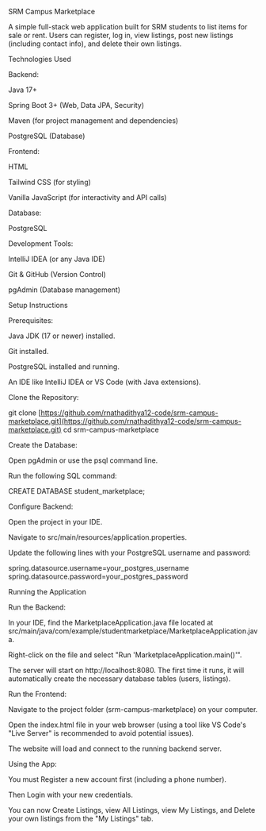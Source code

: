 SRM Campus Marketplace

A simple full-stack web application built for SRM students to list items for sale or rent. Users can register, log in, view listings, post new listings (including contact info), and delete their own listings.

Technologies Used

Backend:

Java 17+

Spring Boot 3+ (Web, Data JPA, Security)

Maven (for project management and dependencies)

PostgreSQL (Database)

Frontend:

HTML

Tailwind CSS (for styling)

Vanilla JavaScript (for interactivity and API calls)

Database:

PostgreSQL

Development Tools:

IntelliJ IDEA (or any Java IDE)

Git & GitHub (Version Control)

pgAdmin (Database management)

Setup Instructions

Prerequisites:

Java JDK (17 or newer) installed.

Git installed.

PostgreSQL installed and running.

An IDE like IntelliJ IDEA or VS Code (with Java extensions).

Clone the Repository:

git clone [https://github.com/rnathadithya12-code/srm-campus-marketplace.git](https://github.com/rnathadithya12-code/srm-campus-marketplace.git)
cd srm-campus-marketplace


Create the Database:

Open pgAdmin or use the psql command line.

Run the following SQL command:

CREATE DATABASE student_marketplace;


Configure Backend:

Open the project in your IDE.

Navigate to src/main/resources/application.properties.

Update the following lines with your PostgreSQL username and password:

spring.datasource.username=your_postgres_username
spring.datasource.password=your_postgres_password


Running the Application

Run the Backend:

In your IDE, find the MarketplaceApplication.java file located at src/main/java/com/example/studentmarketplace/MarketplaceApplication.java.

Right-click on the file and select "Run 'MarketplaceApplication.main()'".

The server will start on http://localhost:8080. The first time it runs, it will automatically create the necessary database tables (users, listings).

Run the Frontend:

Navigate to the project folder (srm-campus-marketplace) on your computer.

Open the index.html file in your web browser (using a tool like VS Code's "Live Server" is recommended to avoid potential issues).

The website will load and connect to the running backend server.

Using the App:

You must Register a new account first (including a phone number).

Then Login with your new credentials.

You can now Create Listings, view All Listings, view My Listings, and Delete your own listings from the "My Listings" tab.